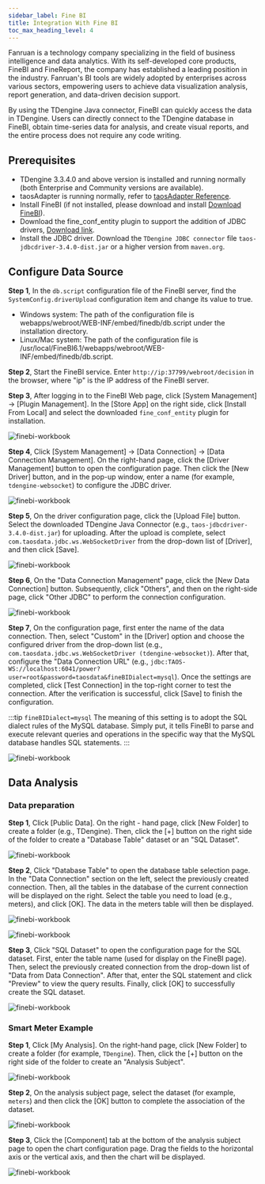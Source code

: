```yaml
---
sidebar_label: Fine BI
title: Integration With Fine BI
toc_max_heading_level: 4
---
```


Fanruan is a technology company specializing in the field of business intelligence and data analytics. With its self-developed core products, FineBI and FineReport, the company has established a leading position in the industry. Fanruan's BI tools are widely adopted by enterprises across various sectors, empowering users to achieve data visualization analysis, report generation, and data-driven decision support.

By using the TDengine Java connector, FineBI can quickly access the data in TDengine. Users can directly connect to the TDengine database in FineBI, obtain time-series data for analysis, and create visual reports, and the entire process does not require any code writing.

## Prerequisites

- TDengine 3.3.4.0 and above version is installed and running normally (both Enterprise and Community versions are available).
- taosAdapter is running normally, refer to [taosAdapter Reference](../../../tdengine-reference/components/taosadapter/).
- Install FineBI (if not installed, please download and install [Download FineBI](https://intl.finebi.com/download)). 
- Download the fine_conf_entity plugin to support the addition of JDBC drivers, [Download link](https://market.fanruan.com/plugin/1052a471-0239-4cd8-b832-045d53182c5d).
- Install the JDBC driver. Download the `TDengine JDBC connector` file `taos-jdbcdriver-3.4.0-dist.jar` or a higher version from `maven.org`.

## Configure Data Source

**Step 1**, In the `db.script` configuration file of the FineBI server, find the `SystemConfig.driverUpload` configuration item and change its value to true.

- Windows system: The path of the configuration file is webapps/webroot/WEB-INF/embed/finedb/db.script under the installation directory.
- Linux/Mac system: The path of the configuration file is /usr/local/FineBI6.1/webapps/webroot/WEB-INF/embed/finedb/db.script.

**Step 2**, Start the FineBI service. Enter `http://ip:37799/webroot/decision` in the browser, where "ip" is the IP address of the FineBI server.

**Step 3**, After logging in to the FineBI Web page, click [System Management] -> [Plugin Management]. In the [Store App] on the right side, click [Install From Local] and select the downloaded `fine_conf_entity` plugin for installation.

![finebi-workbook](./finebi/plugin.webp) 

**Step 4**, Click [System Management] -> [Data Connection] -> [Data Connection Management]. On the right-hand page, click the [Driver Management] button to open the configuration page. Then click the [New Driver] button, and in the pop-up window, enter a name (for example, `tdengine-websocket`) to configure the JDBC driver.

![finebi-workbook](./finebi/connect-manage.webp) 

**Step 5**, On the driver configuration page, click the [Upload File] button. Select the downloaded TDengine Java Connector (e.g., `taos-jdbcdriver-3.4.0-dist.jar`) for uploading. After the upload is complete, select `com.taosdata.jdbc.ws.WebSocketDriver` from the drop-down list of [Driver], and then click [Save].

![finebi-workbook](./finebi/new-driver.webp) 

**Step 6**, On the "Data Connection Management" page, click the [New Data Connection] button. Subsequently, click "Others", and then on the right-side page, click "Other JDBC" to perform the connection configuration.

![finebi-workbook](./finebi/jdbc-connect.webp) 

**Step 7**, On the configuration page, first enter the name of the data connection. Then, select "Custom" in the [Driver] option and choose the configured driver from the drop-down list (e.g., `com.taosdata.jdbc.ws.WebSocketDriver (tdengine-websocket)`). After that, configure the "Data Connection URL" (e.g., `jdbc:TAOS-WS://localhost:6041/power?user=root&password=taosdata&fineBIDialect=mysql`). Once the settings are completed, click [Test Connection] in the top-right corner to test the connection. After the verification is successful, click [Save] to finish the configuration.

:::tip
`fineBIDialect=mysql` The meaning of this setting is to adopt the SQL dialect rules of the MySQL database. Simply put, it tells FineBI to parse and execute relevant queries and operations in the specific way that the MySQL database handles SQL statements.
:::

![finebi-workbook](./finebi/jdbc-config.webp) 

## Data Analysis

### Data preparation

**Step 1**, Click [Public Data]. On the right - hand page, click [New Folder] to create a folder (e.g., TDengine). Then, click the [+] button on the right side of the folder to create a "Database Table" dataset or an "SQL Dataset".

![finebi-workbook](./finebi/common.webp) 

**Step 2**, Click "Database Table" to open the database table selection page. In the "Data Connection" section on the left, select the previously created connection. Then, all the tables in the database of the current connection will be displayed on the right. Select the table you need to load (e.g., meters), and click [OK]. The data in the meters table will then be displayed.

![finebi-workbook](./finebi/select-table.webp) 

![finebi-workbook](./finebi/table-data.webp) 

**Step 3**, Click "SQL Dataset" to open the configuration page for the SQL dataset. First, enter the table name (used for display on the FineBI page). Then, select the previously created connection from the drop-down list of "Data from Data Connection". After that, enter the SQL statement and click "Preview" to view the query results. Finally, click [OK] to successfully create the SQL dataset. 

![finebi-workbook](./finebi/sql-data-config.webp) 

### Smart Meter Example

**Step 1**, Click [My Analysis]. On the right-hand page, click [New Folder] to create a folder (for example, `TDengine`). Then, click the [+] button on the right side of the folder to create an "Analysis Subject".

![finebi-workbook](./finebi/analysis-object.webp) 

**Step 2**, On the analysis subject page, select the dataset (for example, `meters`) and then click the [OK] button to complete the association of the dataset.

![finebi-workbook](./finebi/load-data.webp) 

**Step 3**, Click the [Component] tab at the bottom of the analysis subject page to open the chart configuration page. Drag the fields to the horizontal axis or the vertical axis, and then the chart will be displayed.

![finebi-workbook](./finebi/analysis-chart.webp) 
